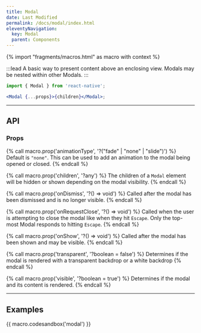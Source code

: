 ```yaml
---
title: Modal
date: Last Modified
permalink: /docs/modal/index.html
eleventyNavigation:
  key: Modal
  parent: Components
---
```


{% import "fragments/macros.html" as macro with context %}

:::lead
A basic way to present content above an enclosing view. Modals may be nested within other Modals.
:::

```jsx
import { Modal } from 'react-native';

<Modal {...props}>{children}</Modal>;
```

---

## API

### Props

{% call macro.prop('animationType', '?("fade" | "none" | "slide")') %}
Default is `"none"`. This can be used to add an animation to the modal being opened or closed.
{% endcall %}

{% call macro.prop('children', '?any') %}
The children of a `Modal` element will be hidden or shown depending on the modal visibility.
{% endcall %}

{% call macro.prop('onDismiss', '?() => void') %}
Called after the modal has been dismissed and is no longer visible.
{% endcall %}

{% call macro.prop('onRequestClose', '?() => void') %}
Called when the user is attempting to close the modal like when they hit `Escape`. Only the top-most Modal responds to hitting `Escape`.
{% endcall %}

{% call macro.prop('onShow', '?() => void') %}
Called after the modal has been shown and may be visible.
{% endcall %}

{% call macro.prop('transparent', '?boolean = false') %}
Determines if the modal is rendered with a transparent backdrop or a white backdrop
{% endcall %}

{% call macro.prop('visible', '?boolean = true') %}
Determines if the modal and its content is rendered.
{% endcall %}

---

## Examples

{{ macro.codesandbox('modal') }}
